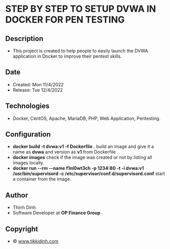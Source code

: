 # STEP BY STEP TO SETUP DVWA IN DOCKER FOR PEN TESTING

## Description

- This project is created to help people to easily launch the DVWA application in Docker to improve their pentest skills.

## Date

- Created: Mon 11/4/2022
- Release: Tue 12/4/2022 

## Technologies

- Docker, CentOS, Apache, MariaDB, PHP, Web Application, Pentesting.

## Configuration

- **docker build -t dvwa:v1 -f Dockerfile .** build an image and give it a name as **dvwa** and version as **v1** from Dockerfile
- **docker images** check if the image was created or not by listing all images locally.
- **docker run --rm --name f1nl0wt3ch -p 1234:80 -t -i dvwa:v1 /usr/bin/supervisord -c /etc/supervisor/conf.d/supervisord.conf** start a container from the image.

## Author

- Thinh Dinh
- Software Developer at **OP Finance Group**

## Copyright

- © www.tikkidinh.com
